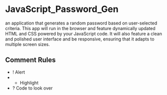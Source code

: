 # JavaScript_Password_Gen
an application that generates a random password based on user-selected criteria. This app will run in the browser and feature dynamically updated HTML and CSS powered by your JavaScript code. It will also feature a clean and polished user interface and be responsive, ensuring that it adapts to multiple screen sizes.

## Comment Rules
- ! Alert 
- * Highlight 
- ? Code to look over 
